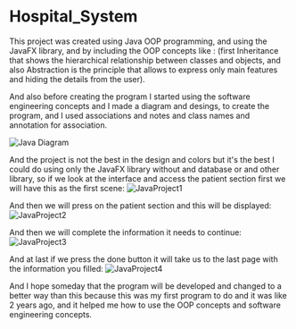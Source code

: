 # Hospital_System

This project was created using Java OOP programming, and using the JavaFX library, and by including the OOP concepts like : 
(first Inheritance that shows the hierarchical relationship between classes and objects, and also 
Abstraction is the principle that allows to express only main features and hiding the details from the user).

And also before creating the program I started using the software engineering concepts and I made a diagram and desings,
to create the program, and I used associations and notes and class names and annotation for association.

![Java Diagram](https://user-images.githubusercontent.com/74671857/139912773-12fe9e4f-41a6-4992-8527-a59a5166fe2c.JPG)

And the project is not the best in the design and colors but it's the best I could do using only the JavaFX
library without and database or and other library, so if we look at the interface and access the patient section first
we will have this as the first scene:
![JavaProject1](https://user-images.githubusercontent.com/74671857/139913682-df92fd26-f4e5-4c58-ba3a-693f8556740a.JPG)

And then we will press on the patient section and this will be displayed:
![JavaProject2](https://user-images.githubusercontent.com/74671857/139913763-3e96ed19-15ce-4922-bfbd-785b3e416206.JPG)

And then we will complete the information it needs to continue:
![JavaProject3](https://user-images.githubusercontent.com/74671857/139913831-6d095d16-9981-4a16-bc44-68fcba523a96.JPG)

And at last if we press the done button it will take us to the last page with the information you filled:
![JavaProject4](https://user-images.githubusercontent.com/74671857/139913954-6d344d37-3f31-432f-9073-9527dca532ff.JPG)

And I hope someday that the program will be developed and changed to a better way than this because this was my first program to do 
and it was like 2 years ago, and it helped me how to use the OOP concepts and software engineering concepts.

